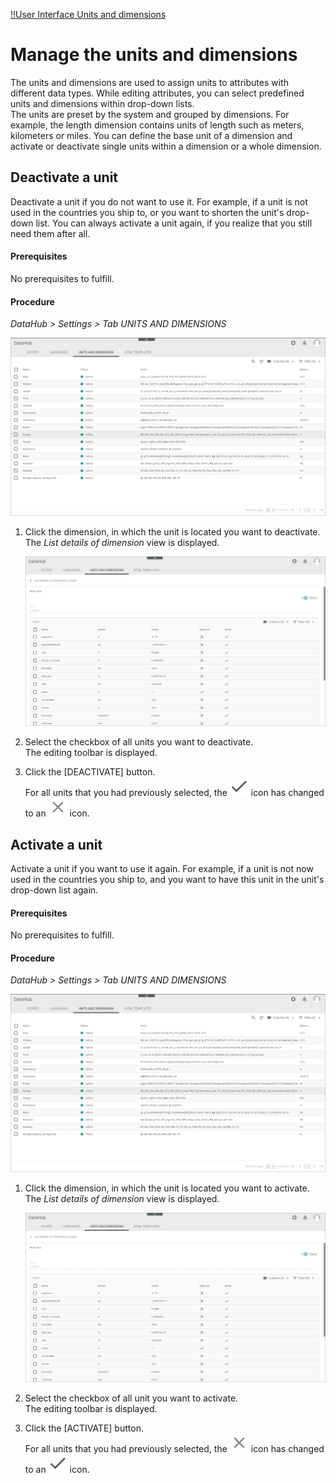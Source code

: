 [!!User Interface Units and dimensions](../UserInterface/03c_UnitsDimensions.md)


# Manage the units and dimensions

The units and dimensions are used to assign units to attributes with different data types. While editing attributes, you can select predefined units and dimensions within drop-down lists.   
The units are preset by the system and grouped by dimensions.  For example, the length dimension contains units of length such as meters, kilometers or miles. You can define the base unit of a dimension and activate or deactivate single units within a dimension or a whole dimension.

<!---## Change the base unit

#### Prerequisites

No prerequisites to fulfill.

#### Procedure
*DataHub > Settings > Tab UNITS AND DIMENSIONS*

[comment]: <> (to be completed)-->



## Deactivate a unit

Deactivate a unit if you do not want to use it. For example, if a unit is not used in the countries you ship to, or you want to shorten the unit's drop-down list. You can always activate a unit again, if you realize that you still need them after all.

#### Prerequisites

No prerequisites to fulfill.

#### Procedure

*DataHub > Settings > Tab UNITS AND DIMENSIONS*

![Units and dimensions](../../Assets/Screenshots/DataHub/Settings/UnitsDimensions/UnitsDimensions.png "[Units and dimensions]")

1. Click the dimension, in which the unit is located you want to deactivate.   
   The *List details of dimension* view is displayed. 

   ![Units](../../Assets/Screenshots/DataHub/Settings/UnitsDimensions/DetailListDimension.png "[Units]")

2. Select the checkbox of all units you want to deactivate.   
  The editing toolbar is displayed.

3. Click the [DEACTIVATE] button.   
   For all units that you had previously selected, the ![Check](../../Assets/Icons/Check.png "[Check]") icon has changed to an ![Cross](../../Assets/Icons/Cross02.png "[Cross]") icon.


## Activate a unit

Activate a unit if you want to use it again. For example, if a unit is not now used in the countries you ship to, and you want to have this unit in the unit's drop-down list again.

#### Prerequisites

No prerequisites to fulfill.

#### Procedure

*DataHub > Settings > Tab UNITS AND DIMENSIONS*

![Units and dimensions](../../Assets/Screenshots/DataHub/Settings/UnitsDimensions/UnitsDimensions.png "[Units and dimensions]")

1. Click the dimension, in which the unit is located you want to activate.   
   The *List details of dimension* view is displayed. 

   ![Units](../../Assets/Screenshots/DataHub/Settings/UnitsDimensions/DetailListDimension.png "[Units]")

2. Select the checkbox of all unit you want to activate.   
  The editing toolbar is displayed.

3. Click the [ACTIVATE] button.   
   For all units that you had previously selected, the ![Cross](../../Assets/Icons/Cross02.png "[Cross]") icon has changed to an ![Check](../../Assets/Icons/Check.png "[Check]") icon.




<!---## Deactivate a dimension

#### Prerequisites

No prerequisites to fulfill.

#### Procedure
*DataHub > Settings > Tab UNITS AND DIMENSIONS*

[comment]: <> (to be completed)

## Activate a dimension-->